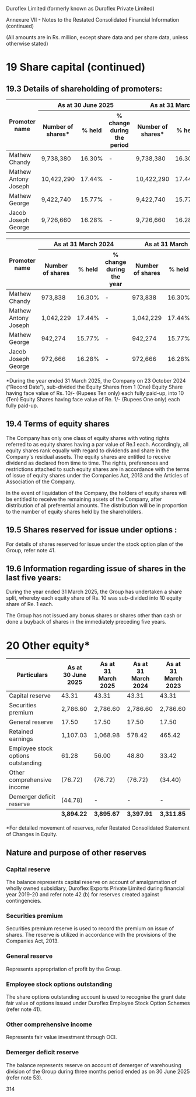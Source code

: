 Duroflex Limited (formerly known as Duroflex Private Limited)

Annexure VII - Notes to the Restated Consolidated Financial Information (continued)

(All amounts are in Rs. million, except share data and per share data, unless otherwise stated)

# 19 Share capital (continued)

## 19.3 Details of shareholding of promoters:

<table><thead><tr><th rowspan="2">Promoter name</th><th colspan="3">As at 30 June 2025</th><th colspan="3">As at 31 March 2025</th></tr><tr><th>Number of shares*</th><th>% held</th><th>% change during the period</th><th>Number of shares*</th><th>% held</th><th>% change during the year</th></tr></thead><tbody><tr><td>Mathew Chandy</td><td>9,738,380</td><td>16.30%</td><td>-</td><td>9,738,380</td><td>16.30%</td><td>-</td></tr><tr><td>Mathew Antony Joseph</td><td>10,422,290</td><td>17.44%</td><td>-</td><td>10,422,290</td><td>17.44%</td><td>-</td></tr><tr><td>Mathew George</td><td>9,422,740</td><td>15.77%</td><td>-</td><td>9,422,740</td><td>15.77%</td><td>-</td></tr><tr><td>Jacob Joseph George</td><td>9,726,660</td><td>16.28%</td><td>-</td><td>9,726,660</td><td>16.28%</td><td>-</td></tr></tbody></table>

<table><thead><tr><th rowspan="2">Promoter name</th><th colspan="3">As at 31 March 2024</th><th colspan="3">As at 31 March 2023</th></tr><tr><th>Number of shares</th><th>% held</th><th>% change during the year</th><th>Number of shares</th><th>% held</th><th>% change during the year</th></tr></thead><tbody><tr><td>Mathew Chandy</td><td>973,838</td><td>16.30%</td><td>-</td><td>973,838</td><td>16.30%</td><td>-</td></tr><tr><td>Mathew Antony Joseph</td><td>1,042,229</td><td>17.44%</td><td>-</td><td>1,042,229</td><td>17.44%</td><td>-</td></tr><tr><td>Mathew George</td><td>942,274</td><td>15.77%</td><td>-</td><td>942,274</td><td>15.77%</td><td>-</td></tr><tr><td>Jacob Joseph George</td><td>972,666</td><td>16.28%</td><td>-</td><td>972,666</td><td>16.28%</td><td>-</td></tr></tbody></table>

*During the year ended 31 March 2025, the Company on 23 October 2024 (“Record Date”), sub-divided the Equity Shares from 1 (One) Equity Share having face value of Rs. 10/- (Rupees Ten only) each fully paid-up, into 10 (Ten) Equity Shares having face value of Re. 1/- (Rupees One only) each fully paid-up.

## 19.4 Terms of equity shares

The Company has only one class of equity shares with voting rights referred to as equity shares having a par value of Re.1 each. Accordingly, all equity shares rank equally with regard to dividends and share in the Company's residual assets. The equity shares are entitled to receive dividend as declared from time to time. The rights, preferences and restrictions attached to such equity shares are in accordance with the terms of issue of equity shares under the Companies Act, 2013 and the Articles of Association of the Company.

In the event of liquidation of the Company, the holders of equity shares will be entitled to receive the remaining assets of the Company, after distribution of all preferential amounts. The distribution will be in proportion to the number of equity shares held by the shareholders.

## 19.5 Shares reserved for issue under options :

For details of shares reserved for issue under the stock option plan of the Group, refer note 41.

## 19.6 Information regarding issue of shares in the last five years:

During the year ended 31 March 2025, the Group has undertaken a share split, whereby each equity share of Rs. 10 was sub-divided into 10 equity share of Re. 1 each.

The Group has not issued any bonus shares or shares other than cash or done a buyback of shares in the immediately preceding five years.

# 20 Other equity*

<table><thead><tr><th>Particulars</th><th>As at<br>30 June 2025</th><th>As at<br>31 March 2025</th><th>As at<br>31 March 2024</th><th>As at<br>31 March 2023</th></tr></thead><tbody><tr><td>Capital reserve</td><td>43.31</td><td>43.31</td><td>43.31</td><td>43.31</td></tr><tr><td>Securities premium</td><td>2,786.60</td><td>2,786.60</td><td>2,786.60</td><td>2,786.60</td></tr><tr><td>General reserve</td><td>17.50</td><td>17.50</td><td>17.50</td><td>17.50</td></tr><tr><td>Retained earnings</td><td>1,107.03</td><td>1,068.98</td><td>578.42</td><td>465.42</td></tr><tr><td>Employee stock options outstanding</td><td>61.28</td><td>56.00</td><td>48.80</td><td>33.42</td></tr><tr><td>Other comprehensive income</td><td>(76.72)</td><td>(76.72)</td><td>(76.72)</td><td>(34.40)</td></tr><tr><td>Demerger deficit reserve</td><td>(44.78)</td><td>-</td><td>-</td><td>-</td></tr></tbody><tfoot><tr><td></td><td><strong>3,894.22</strong></td><td><strong>3,895.67</strong></td><td><strong>3,397.91</strong></td><td><strong>3,311.85</strong></td></tr></tfoot></table>

*For detailed movement of reserves, refer Restated Consolidated Statement of Changes in Equity.

## Nature and purpose of other reserves

### Capital reserve

The balance represents capital reserve on account of amalgamation of wholly owned subsidiary, Duroflex Exports Private Limited during financial year 2019-20 and refer note 42 (b) for reserves created against contingencies.

### Securities premium

Securities premium reserve is used to record the premium on issue of shares. The reserve is utilized in accordance with the provisions of the Companies Act, 2013.

### General reserve

Represents appropriation of profit by the Group.

### Employee stock options outstanding

The share options outstanding account is used to recognise the grant date fair value of options issued under Duroflex Employee Stock Option Schemes (refer note 41).

### Other comprehensive income

Represents fair value investment through OCI.

### Demerger deficit reserve

The balance represents reserve on account of demerger of warehousing division of the Group during three months period ended as on 30 June 2025 (refer note 53).

314